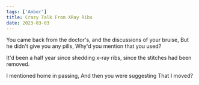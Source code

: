 ```yaml
---
tags: ['Amber']
title: Crazy Talk From XRay Ribs
date: 2023-03-03
---
```


You came back from the doctor's,
and the discussions of your bruise,
But he didn't give you any pills,
Why'd you mention that you used?

It'd been a half year since
shedding x-ray ribs, since the
stitches had been removed.

I mentioned home in passing,
And then you were suggesting
That I moved?
